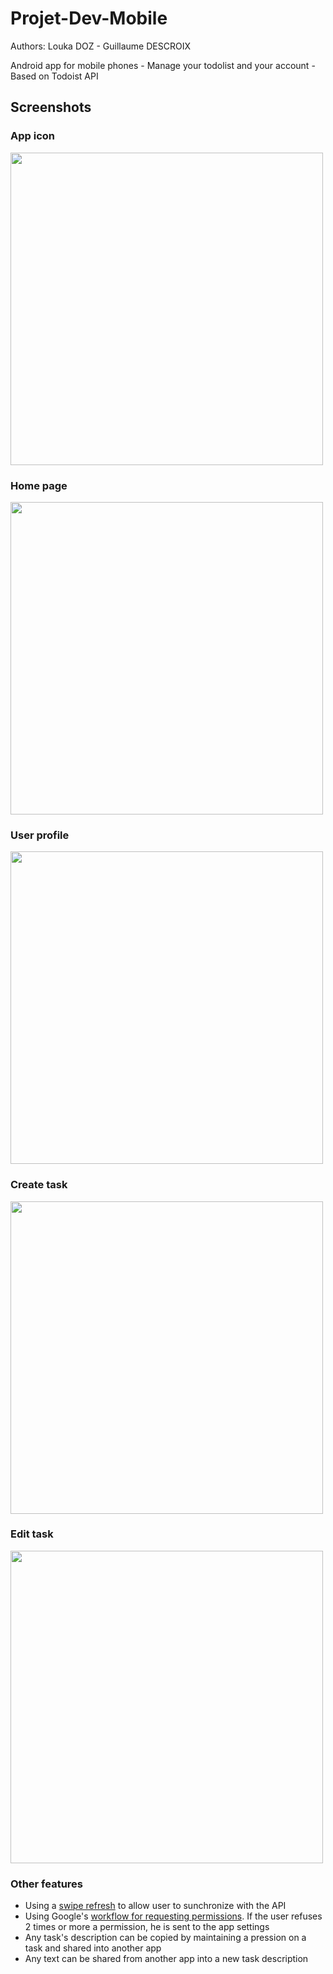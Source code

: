 # Projet-Dev-Mobile
Authors: Louka DOZ - Guillaume DESCROIX

Android app for mobile phones - Manage your todolist and your account - Based on Todoist API

## Screenshots
### App icon
<img src="https://github.com/LoukaDOZ/Projet-Dev-Mobile/assets/46566140/167455fb-5c23-4384-9f11-c74a7b453e78" height="500" />

### Home page
<img src="https://github.com/LoukaDOZ/Projet-Dev-Mobile/assets/46566140/62eb95a2-7036-481e-8ce4-1e269924c093" height="500" />

### User profile
<img src="https://github.com/LoukaDOZ/Projet-Dev-Mobile/assets/46566140/6876e413-e410-438f-9cda-ae7895ef99b3" height="500" />

### Create task
<img src="https://github.com/LoukaDOZ/Projet-Dev-Mobile/assets/46566140/e22c8ecf-8709-4825-8337-65c62de461c5" height="500" />

### Edit task
<img src="https://github.com/LoukaDOZ/Projet-Dev-Mobile/assets/46566140/6f02e51b-284c-4595-9abf-833e1fe72430" height="500" />

### Other features
 - Using a [swipe refresh](https://m2.material.io/design/platform-guidance/android-swipe-to-refresh.html#usage) to allow user to sunchronize with the API
 - Using Google's [workflow for requesting permissions](https://developer.android.com/training/permissions/requesting#workflow_for_requesting_permissions). If the user refuses 2 times or more a permission, he is sent to the app settings
 - Any task's description can be copied by maintaining a pression on a task and shared into another app
 - Any text can be shared from another app into a new task description
